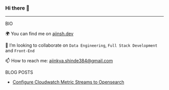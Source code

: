 ### Hi there 👋

<!--
**ajinsh/ajinsh** is a ✨ _special_ ✨ repository because its `README.md` (this file) appears on your GitHub profile.

Here are some ideas to get you started:

- 🔭 I’m currently working on ...
- 🌱 I’m currently learning ...
- 👯 I’m looking to collaborate on ...

- 🤔 I’m looking for help with ...
- 💬 Ask me about ...
- 📫 How to reach me: ...
- 😄 Pronouns: ...
- ⚡ Fun fact: ...
-->
---



   

BIO

🌍 You can find me on [ajinsh.dev](https://ajinsh.netlify.app/) 

👯 I’m looking to collaborate on `Data Engineering`, `Full Stack Development` and `Front-End` 

📫 How to reach me: ajinkya.shinde384@gmail.com

 
BLOG POSTS

* [Configure Cloudwatch Metric Streams to Opensearch](https://ajinsh.netlify.app/blog/cw-metric-streams-opensearch/)

